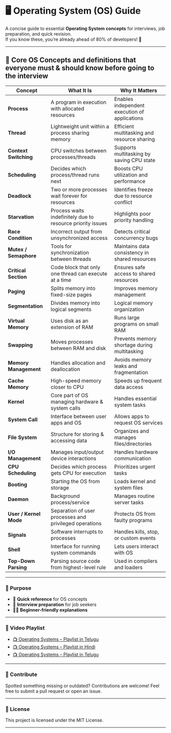 # 🖥️ Operating System (OS) Guide

A concise guide to essential **Operating System concepts** for interviews, job preparation, and quick revision.  
If you know these, you’re already ahead of 80% of developers! 🚀

---

## 📌 Core OS Concepts and definitions that everyone must & should know before going to the interview 

| Concept            | What It Is                                                                 | Why It Matters                                                                 |
|--------------------|-----------------------------------------------------------------------------|--------------------------------------------------------------------------------|
| **Process**        | A program in execution with allocated resources                            | Enables independent execution of applications                                  |
| **Thread**         | Lightweight unit within a process sharing memory                           | Efficient multitasking and resource sharing                                    |
| **Context Switching** | CPU switches between processes/threads                                 | Supports multitasking by saving CPU state                                      |
| **Scheduling**     | Decides which process/thread runs next                                      | Boosts CPU utilization and performance                                         |
| **Deadlock**       | Two or more processes wait forever for resources                           | Identifies freeze due to resource conflict                                     |
| **Starvation**     | Process waits indefinitely due to resource priority issues                 | Highlights poor priority handling                                              |
| **Race Condition** | Incorrect output from unsynchronized access                                | Detects critical concurrency bugs                                              |
| **Mutex / Semaphore** | Tools for synchronization between threads                              | Maintains data consistency in shared resources                                 |
| **Critical Section** | Code block that only one thread can execute at a time                    | Ensures safe access to shared resources                                        |
| **Paging**         | Splits memory into fixed-size pages                                         | Improves memory management                                                     |
| **Segmentation**   | Divides memory into logical segments                                        | Logical memory organization                                                    |
| **Virtual Memory** | Uses disk as an extension of RAM                                            | Runs large programs on small RAM                                               |
| **Swapping**       | Moves processes between RAM and disk                                        | Prevents memory shortage during multitasking                                   |
| **Memory Management** | Handles allocation and deallocation                                    | Avoids memory leaks and fragmentation                                          |
| **Cache Memory**   | High-speed memory closer to CPU                                             | Speeds up frequent data access                                                 |
| **Kernel**         | Core part of OS managing hardware & system calls                           | Handles essential system tasks                                                 |
| **System Call**    | Interface between user apps and OS                                          | Allows apps to request OS services                                             |
| **File System**    | Structure for storing & accessing data                                      | Organizes and manages files/directories                                        |
| **I/O Management** | Manages input/output device interactions                                   | Handles hardware communication                                                 |
| **CPU Scheduling** | Decides which process gets CPU for execution                               | Prioritizes urgent tasks                                                       |
| **Booting**        | Starting the OS from storage                                               | Loads kernel and system files                                                  |
| **Daemon**         | Background process/service                                                 | Manages routine server tasks                                                   |
| **User / Kernel Mode** | Separation of user processes and privileged operations                 | Protects OS from faulty programs                                               |
| **Signals**        | Software interrupts to processes                                           | Handles kills, stop, or custom events                                          |
| **Shell**          | Interface for running system commands                                      | Lets users interact with OS                                                    |
| **Top-Down Parsing** | Parsing source code from highest-level rule                              | Used in compilers and loaders                                                  |

---

### 🎯 Purpose
- 📖 **Quick reference** for OS concepts  
- 💼 **Interview preparation** for job seekers  
- 🧑‍💻 **Beginner-friendly explanations**  

---

### 🎥 Video Playlist

- [📺 Operating Systems – Playlist in Telugu]()
- [📺 Operating Systems – Playlist in Hindi]()
- [📺 Operating Systems – Playlist in Telugu]()

---

### 🙌 Contribute

Spotted something missing or outdated? Contributions are welcome!
Feel free to submit a pull request or open an issue.

---

### 📄 License
This project is licensed under the MIT License.

---

